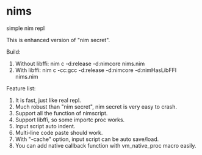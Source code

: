 # nims
simple nim repl

This is enhanced version of "nim secret".

Build:
1. Without libffi: nim c -d:release -d:nimcore nims.nim
2. With libffi: nim c -cc:gcc -d:release -d:nimcore -d:nimHasLibFFI nims.nim

Feature list:
1.  It is fast, just like real repl.
2.  Much robust than "nim secret", nim secret is very easy to crash.
3.  Support all the function of nimscript.
4.  Support libffi, so some importc proc works.
5.  Input script auto indent.
6.  Multi-line code paste should work.
7.  With "-cache" option, input script can be auto save/load.
8.  You can add native callback function with vm_native_proc macro easily.
